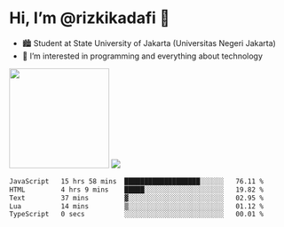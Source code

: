 # Hi, I’m @rizkikadafi 👋
- 🏙 Student at State University of Jakarta (Universitas Negeri Jakarta)
- 👀 I’m interested in programming and everything about technology
<img height="180em" src="https://github-readme-stats.vercel.app/api?username=rizkikadafi&show_icons=true&hide_border=true&&count_private=true&include_all_commits=true" />
<img src="https://github-readme-stats.vercel.app/api/top-langs/?username=rizkikadafi&show_icons=true&hide_border=true&&count_private=true&include_all_commits=true" />

<!--START_SECTION:waka-->

```txt
JavaScript   15 hrs 58 mins  ███████████████████░░░░░░   76.11 %
HTML         4 hrs 9 mins    █████░░░░░░░░░░░░░░░░░░░░   19.82 %
Text         37 mins         ▓░░░░░░░░░░░░░░░░░░░░░░░░   02.95 %
Lua          14 mins         ▒░░░░░░░░░░░░░░░░░░░░░░░░   01.12 %
TypeScript   0 secs          ░░░░░░░░░░░░░░░░░░░░░░░░░   00.01 %
```

<!--END_SECTION:waka-->

<!---
rizkikadafi/rizkikadafi is a ✨ special ✨ repository because its `README.md` (this file) appears on your GitHub profile.
You can click the Preview link to take a look at your changes.
--->
